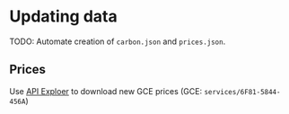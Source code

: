 # Updating data

TODO: Automate creation of `carbon.json` and `prices.json`.

## Prices

Use [API Exploer](https://cloud.google.com/billing/docs/reference/rest/v1/services.skus/list?authuser=0&apix_params=%7B%22parent%22%3A%22services%2F6F81-5844-456A%22%7D#try-it) to download new GCE prices (GCE: `services/6F81-5844-456A`)
